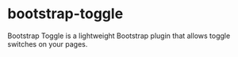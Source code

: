 bootstrap-toggle
================

Bootstrap Toggle is a lightweight Bootstrap plugin that allows toggle switches on your pages.

